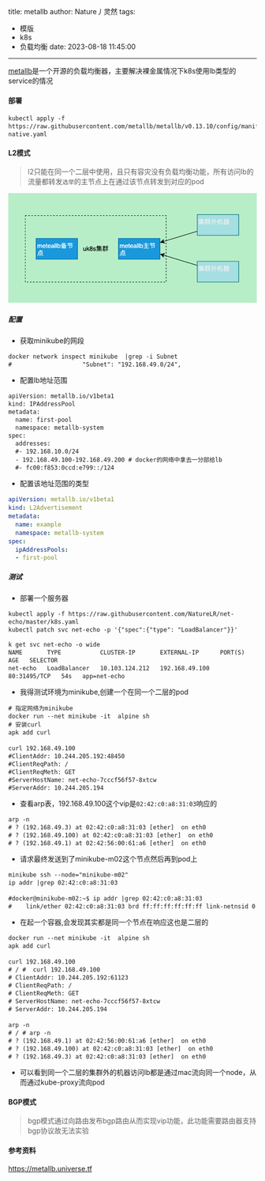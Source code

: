 title: metallb
author: Nature丿灵然
tags:
  - 模版
  - k8s
  - 负载均衡
date: 2023-08-18 11:45:00
---

[metallb](https://github.com/metallb/metallb)是一个开源的负载均衡器，主要解决裸金属情况下k8s使用lb类型的service的情况

<!--more-->

#### 部署

```shell
kubectl apply -f https://raw.githubusercontent.com/metallb/metallb/v0.13.10/config/manifests/metallb-native.yaml
```

#### L2模式

> l2只能在同一个二层中使用，且只有容灾没有负载均衡功能，所有访问lb的流量都转发`选举`的主节点上在通过该节点转发到对应的pod

![x](../images/metallb-0.png)

##### 配置

- 获取minikube的网段

```shell
docker network inspect minikube  |grep -i Subnet
#                    "Subnet": "192.168.49.0/24",
```

- 配置lb地址范围

```shell
apiVersion: metallb.io/v1beta1
kind: IPAddressPool
metadata:
  name: first-pool
  namespace: metallb-system
spec:
  addresses:
  #- 192.168.10.0/24
  - 192.168.49.100-192.168.49.200 # docker的网络中拿去一分部给lb
  #- fc00:f853:0ccd:e799::/124
```

- 配置该地址范围的类型

```yaml
apiVersion: metallb.io/v1beta1
kind: L2Advertisement
metadata:
  name: example
  namespace: metallb-system
spec:
  ipAddressPools:
  - first-pool
```

##### 测试

- 部署一个服务器

```shell
kubectl apply -f https://raw.githubusercontent.com/NatureLR/net-echo/master/k8s.yaml
kubectl patch svc net-echo -p '{"spec":{"type": "LoadBalancer"}}'
```

```shell
k get svc net-echo -o wide
NAME       TYPE           CLUSTER-IP       EXTERNAL-IP      PORT(S)        AGE   SELECTOR
net-echo   LoadBalancer   10.103.124.212   192.168.49.100   80:31495/TCP   54s   app=net-echo
```

- 我得测试环境为minikube,创建一个在同一个二层的pod

```shell
# 指定网络为minikube
docker run --net minikube -it  alpine sh
# 安装curl
apk add curl

curl 192.168.49.100
#ClientAddr: 10.244.205.192:48450
#ClientReqPath: /
#ClientReqMeth: GET
#ServerHostName: net-echo-7cccf56f57-8xtcw
#ServerAddr: 10.244.205.194
```

- 查看arp表，192.168.49.100这个vip是`02:42:c0:a8:31:03`响应的

```shell
arp -n
# ? (192.168.49.3) at 02:42:c0:a8:31:03 [ether]  on eth0
# ? (192.168.49.100) at 02:42:c0:a8:31:03 [ether]  on eth0
# ? (192.168.49.1) at 02:42:56:00:61:a6 [ether]  on eth0
```

- 请求最终发送到了minikube-m02这个节点然后再到pod上

```shell
minikube ssh --node="minikube-m02"
ip addr |grep 02:42:c0:a8:31:03

#docker@minikube-m02:~$ ip addr |grep 02:42:c0:a8:31:03
#    link/ether 02:42:c0:a8:31:03 brd ff:ff:ff:ff:ff:ff link-netnsid 0
```

- 在起一个容器,会发现其实都是同一个节点在响应这也是二层的

```shell
docker run --net minikube -it  alpine sh
apk add curl

curl 192.168.49.100
# / #  curl 192.168.49.100
# ClientAddr: 10.244.205.192:61123
# ClientReqPath: /
# ClientReqMeth: GET
# ServerHostName: net-echo-7cccf56f57-8xtcw
# ServerAddr: 10.244.205.194

arp -n
# / # arp -n
# ? (192.168.49.1) at 02:42:56:00:61:a6 [ether]  on eth0
# ? (192.168.49.100) at 02:42:c0:a8:31:03 [ether]  on eth0
# ? (192.168.49.3) at 02:42:c0:a8:31:03 [ether]  on eth0
```

- 可以看到同一个二层的集群外的机器访问lb都是通过mac流向同一个node，从而通过kube-proxy流向pod

#### BGP模式

> bgp模式通过向路由发布bgp路由从而实现vip功能，此功能需要路由器支持bgp协议故无法实验

#### 参考资料

<https://metallb.universe.tf>

